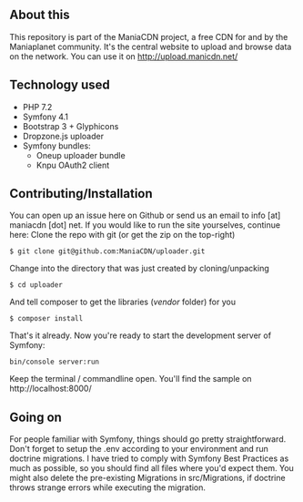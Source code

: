## About this
This repository is part of the ManiaCDN project, a free CDN for and by the Maniaplanet community. It's the central website to upload and browse data on the network. You can use it on http://upload.manicdn.net/

## Technology used

 - PHP 7.2
 - Symfony 4.1
 - Bootstrap 3 + Glyphicons
 - Dropzone.js uploader
 - Symfony bundles:
	 - Oneup uploader bundle
	 - Knpu OAuth2 client

## Contributing/Installation
You can open up an issue here on Github or send us an email to info [at] maniacdn [dot] net.
If you would like to run the site yourselves, continue here:
Clone the repo with git (or get the zip on the top-right)

	$ git clone git@github.com:ManiaCDN/uploader.git

Change into the directory that was just created by cloning/unpacking

    $ cd uploader

And tell composer to get the libraries (*vendor* folder) for you

    $ composer install

That's it already. Now you're ready to start the development server of Symfony:

	bin/console server:run
	
Keep the terminal / commandline open. You'll find the sample on http://localhost:8000/

## Going on
For people familiar with Symfony, things should go pretty straightforward. Don't forget to setup the .env according to your environment and run doctrine migrations. I have tried to comply with Symfony Best Practices as much as possible, so you should find all files where you'd expect them.
You might also delete the pre-existing Migrations in src/Migrations, if doctrine throws strange errors while executing the migration.